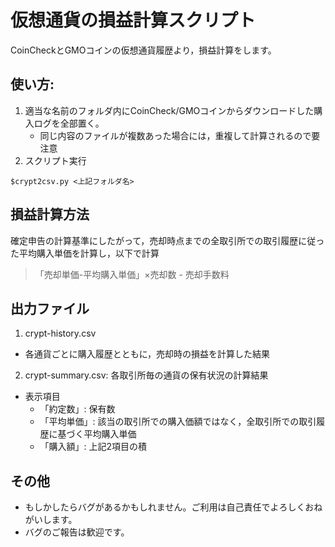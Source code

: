 # 仮想通貨の損益計算スクリプト   

CoinCheckとGMOコインの仮想通貨履歴より，損益計算をします。   

## 使い方:
1. 適当な名前のフォルダ内にCoinCheck/GMOコインからダウンロードした購入ログを全部置く。
    - 同じ内容のファイルが複数あった場合には，重複して計算されるので要注意
2. スクリプト実行
```
$crypt2csv.py <上記フォルダ名>
```

## 損益計算方法
確定申告の計算基準にしたがって，売却時点までの全取引所での取引履歴に従った平均購入単価を計算し，以下で計算
> 「売却単価-平均購入単価」×売却数 - 売却手数料

## 出力ファイル
1. crypt-history.csv
  - 各通貨ごとに購入履歴とともに，売却時の損益を計算した結果
2. crypt-summary.csv: 各取引所毎の通貨の保有状況の計算結果
  - 表示項目
    - 「約定数」: 保有数
    - 「平均単価」: 該当の取引所での購入価額ではなく，全取引所での取引履歴に基づく平均購入単価
    - 「購入額」: 上記2項目の積

## その他

- もしかしたらバグがあるかもしれません。ご利用は自己責任でよろしくおねがいします。
- バグのご報告は歓迎です。


